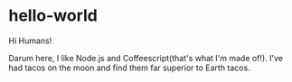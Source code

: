# hello-world

Hi Humans!

Darum here, I like Node.js and Coffeescript(that's what I'm made of!).
I've had tacos on the moon and find them far superior to Earth tacos. 
